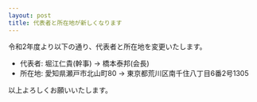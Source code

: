 ```yaml
---
layout: post
title: 代表者と所在地が新しくなります
---
```


令和2年度より以下の通り、代表者と所在地を変更いたします。

- 代表者: 堀江仁貴(幹事) -> 橋本泰邦(会長)
- 所在地: 愛知県瀬戸市北山町80 -> 東京都荒川区南千住八丁目6番2号1305

以上よろしくお願いいたします。
